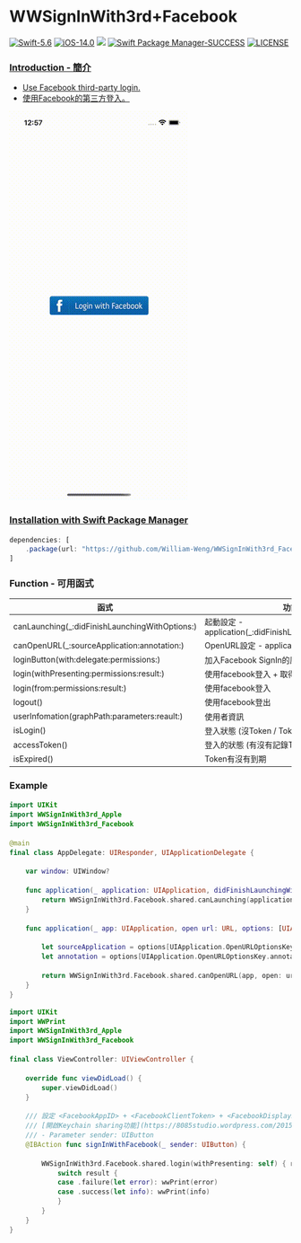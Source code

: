 # WWSignInWith3rd+Facebook

[![Swift-5.6](https://img.shields.io/badge/Swift-5.6-orange.svg?style=flat)](https://developer.apple.com/swift/) [![iOS-14.0](https://img.shields.io/badge/iOS-14.0-pink.svg?style=flat)](https://developer.apple.com/swift/) ![](https://img.shields.io/github/v/tag/William-Weng/WWSignInWith3rd_Facebook) [![Swift Package Manager-SUCCESS](https://img.shields.io/badge/Swift_Package_Manager-SUCCESS-blue.svg?style=flat)](https://developer.apple.com/swift/) [![LICENSE](https://img.shields.io/badge/LICENSE-MIT-yellow.svg?style=flat)](https://developer.apple.com/swift/)

### [Introduction - 簡介](https://swiftpackageindex.com/William-Weng)
- [Use Facebook third-party login.](https://medium.com/彼得潘的-swift-ios-app-開發教室/19-實作ios-app登入facebook第三方登入平台-b4968f3fbd9a)
- [使用Facebook的第三方登入。](https://medium.com/彼得潘的-swift-ios-app-開發問題解答集/實作-ios-app-的-facebook-登入功能-96c981d482cc)

![](./Example.gif)

### [Installation with Swift Package Manager](https://medium.com/彼得潘的-swift-ios-app-開發問題解答集/使用-spm-安裝第三方套件-xcode-11-新功能-2c4ffcf85b4b)
```js
dependencies: [
    .package(url: "https://github.com/William-Weng/WWSignInWith3rd_Facebook.git", .upToNextMajor(from: "1.0.0"))
]
```

### Function - 可用函式
|函式|功能|
|-|-|
|canLaunching(_:didFinishLaunchingWithOptions:)|起動設定 - application(_:didFinishLaunchingWithOptions:)|
|canOpenURL(_:sourceApplication:annotation:)|OpenURL設定 - application(_:open:options:)|
|loginButton(with:delegate:permissions:)|加入Facebook SignIn的原生按鈕|
|login(withPresenting:permissions:result:)|使用facebook登入 + 取得使用者資訊|
|login(from:permissions:result:)|使用facebook登入|
|logout()|使用facebook登出|
|userInfomation(graphPath:parameters:reault:)|使用者資訊|
|isLogin()|登入狀態 (沒Token / Token過期)|
|accessToken()|登入的狀態 (有沒有記錄Token)|
|isExpired()|Token有沒有到期|

### Example
```swift
import UIKit
import WWSignInWith3rd_Apple
import WWSignInWith3rd_Facebook

@main
final class AppDelegate: UIResponder, UIApplicationDelegate {
    
    var window: UIWindow?
    
    func application(_ application: UIApplication, didFinishLaunchingWithOptions launchOptions: [UIApplication.LaunchOptionsKey: Any]?) -> Bool {
        return WWSignInWith3rd.Facebook.shared.canLaunching(application, didFinishLaunchingWithOptions: launchOptions)
    }
    
    func application(_ app: UIApplication, open url: URL, options: [UIApplication.OpenURLOptionsKey : Any] = [:]) -> Bool {

        let sourceApplication = options[UIApplication.OpenURLOptionsKey.sourceApplication] as? String
        let annotation = options[UIApplication.OpenURLOptionsKey.annotation]
        
        return WWSignInWith3rd.Facebook.shared.canOpenURL(app, open: url, sourceApplication: sourceApplication, annotation: annotation)
    }
}

```
```swift
import UIKit
import WWPrint
import WWSignInWith3rd_Apple
import WWSignInWith3rd_Facebook

final class ViewController: UIViewController {
    
    override func viewDidLoad() {
        super.viewDidLoad()
    }
    
    /// 設定 <FacebookAppID> + <FacebookClientToken> + <FacebookDisplayName> + <FacebookScheme>
    /// [開啟Keychain sharing功能](https://8085studio.wordpress.com/2015/08/29/ios筆記-使用keychain在app間共享資料/)
    /// - Parameter sender: UIButton
    @IBAction func signInWithFacebook(_ sender: UIButton) {
        
        WWSignInWith3rd.Facebook.shared.login(withPresenting: self) { result in
            switch result {
            case .failure(let error): wwPrint(error)
            case .success(let info): wwPrint(info)
            }
        }
    }
}
```
